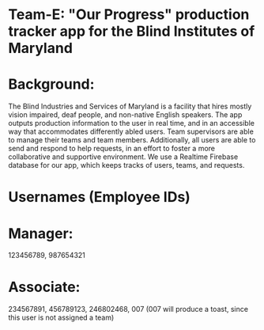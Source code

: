 # Team-E: "Our Progress" production tracker app for the Blind Institutes of Maryland
# Background:
The Blind Industries and Services of Maryland is a facility that hires mostly vision impaired, deaf
people, and non-native English speakers. The app outputs production information to the user in real
time, and in an accessible way that accommodates differently abled users.
Team supervisors are able to manage their teams and team members. Additionally, all users are able 
to send and respond to help requests, in an effort to foster a more collaborative and supportive 
environment.
We use a Realtime Firebase database for our app, which keeps tracks of users, teams, and requests.

# Usernames (Employee IDs)
# Manager: 
123456789, 987654321
# Associate: 
234567891, 456789123, 246802468, 007 (007 will produce a toast, since this user is not assigned a team)
